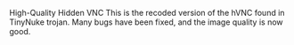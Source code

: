 High-Quality Hidden VNC 
This is the recoded version of the hVNC found in TinyNuke trojan.
Many bugs have been fixed, and the image quality is now good.
